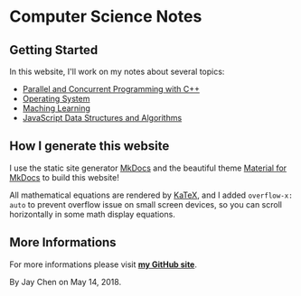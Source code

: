 # Computer Science Notes

## Getting Started

In this website, I'll work on my notes about several topics:

- [Parallel and Concurrent Programming with C++](./PCP/)
- [Operating System](./OS/)
- [Maching Learning](./ML/)
- [JavaScript Data Structures and Algorithms](./JavaScript/)

## How I generate this website

I use the static site generator [MkDocs](http://www.mkdocs.org/) and the beautiful theme [Material for MkDocs](https://squidfunk.github.io/mkdocs-material/) to build this website!

All mathematical equations are rendered by [KaTeX](https://katex.org/), and I added `overflow-x: auto` to prevent overflow issue on small screen devices, so you can scroll horizontally in some math display equations.

## More Informations

For more informations please visit [**my GitHub site**](https://github.com/walkccc).

By Jay Chen on May 14, 2018.
